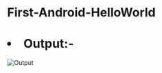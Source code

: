# First-Android-HelloWorld
<h1><li>Output:-</li></h1>

![Output](https://user-images.githubusercontent.com/96619363/168253834-7a775a45-fd58-486a-93d6-b6c19d5427df.jpg)
